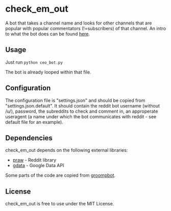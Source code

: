 check\_em\_out
=========

A bot that takes a channel name and looks for other channels that are popular with popular commentators (!=subscribers) of that channel. An intro to what the bot does can be found [here](http://www.reddit.com/r/nerdfighters/comments/22mhxr/i_wrote_a_bot_that_takes_a_youtube_channel_and/).

Usage
-----

Just run `python ceo_bot.py`

The bot is already looped within that file.

Configuration
-------------

The configuration file is "settings.json" and should be copied from "settings.json.default". It should contain the reddit bot username (without /u/), password, the subreddits to check and comment in, an approperate useragent (a name under which the bot communicates with reddit - see default file for an example).

Dependencies
------------

check\_em\_out depends on the following external libraries:

* [praw](https://github.com/praw-dev/praw/) - Reddit library
* [gdata](http://code.google.com/p/gdata-python-client/) - Google Data API

Some parts of the code are copied from [groompbot](https://github.com/AndrewNeo/groompbot).

License
-------

check\_em\_out is free to use under the MIT License.

